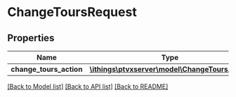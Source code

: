 # ChangeToursRequest

## Properties
Name | Type | Description | Notes
------------ | ------------- | ------------- | -------------
**change_tours_action** | [**\ithings\ptvxserver\model\ChangeToursAction**](ChangeToursAction.md) |  | 

[[Back to Model list]](../../README.md#documentation-for-models) [[Back to API list]](../../README.md#documentation-for-api-endpoints) [[Back to README]](../../README.md)

